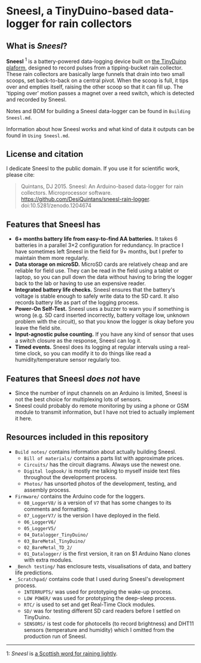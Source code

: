 # Sneesl, a TinyDuino-based data-logger for rain collectors

## What is _Sneesl_?

**Sneesl** <sup>1</sup> is a battery-powered data-logging device built on [the TinyDuino plaform](https://tinycircuits.com/pages/tinyduino-overview), designed to record pulses from a tipping-bucket rain collector. These rain collectors are basically large funnels that drain into two small scoops, set back-to-back on a central pivot. When the scoop is full, it tips over and empties itself, raising the other scoop so that it can fill up. The 'tipping over' motion passes a magnet over a reed switch, which is detected and recorded by Sneesl.

Notes and BOM for building a Sneesl data-logger can be found in `Building Sneesl.md`.

Information about how Sneesl works and what kind of data it outputs can be found in `Using Sneesl.md`.

## License and citation

I dedicate Sneesl to the public domain. If you use it for scientific work, please cite:

> Quintans, DJ 2015. Sneesl: An Arduino-based data-logger for rain collectors. Microprocessor software. https://github.com/DesiQuintans/sneesl-rain-logger. doi:10.5281/zenodo.1204674

## Features that Sneesl has

- **6+ months battery life from easy-to-find AA batteries.** It takes 6 batteries in a parallel 3×2 configuration for redundancy. In practice I have sometimes left Sneesl in the field for 9+ months, but I prefer to maintain them more regularly.
- **Data storage on microSD.** MicroSD cards are relatively cheap and are reliable for field use. They can be read in the field using a tablet or laptop, so you can pull down the data without having to bring the logger back to the lab or having to use an expensive reader.
- **Integrated battery life checks.** Sneesl ensures that the battery's voltage is stable enough to safely write data to the SD card. It also records battery life as part of the logging process.
- **Power-On Self-Test.** Sneesl uses a buzzer to warn you if something is wrong (e.g. SD card inserted incorrectly, battery voltage low, unknown problem with the circuit), so that you know the logger is okay before you leave the field site.
- **Input-agnostic pulse counting.** If you have any kind of sensor that uses a switch closure as the response, Sneesl can log it.
- **Timed events.** Sneesl does its logging at regular intervals using a real-time clock, so you can modify it to do things like read a humidity/temperature sensor regularly too.

## Features that Sneesl *does not* have

- Since the number of input channels on an Arduino is limited, Sneesl is not the best choice for multiplexing lots of sensors.
- Sneesl could probably do remote monitoring by using a phone or GSM module to transmit information, but I have not tried to actually implement it here.

## Resources included in this repository

- `Build notes/` contains information about actually building Sneesl.
  - `Bill of materials/` contains a parts list with approximate prices.
  - `Circuits/` has the circuit diagrams. Always use the newest one.
  - `Digital logbook/` is mostly me talking to myself inside text files throughout the development process.
  - `Photos/` has unsorted photos of the development, testing, and assembly process.
- `Firmware/` contains the Arduino code for the loggers.
  - `08_LoggerV8/` is a version of `V7` that has some changes to its comments and formatting.
  - `07_LoggerV7/` is the version I have deployed in the field.
  - `06_LoggerV6/`
  - `05_LoggerV5/`
  - `04_Datalogger_TinyDuino/`
  - `03_BareMetal_TinyDuino/`
  - `02_BareMetal_TD_2/`
  - `01_Datalogger/` is the first version, it ran on $1 Arduino Nano clones with extra modules.
- `_Bench testing/` has enclosure tests, visualisations of data, and battery life predictions.
- `_Scratchpad/` contains code that I used during Sneesl's development process.
  - `INTERRUPTS/` was used for prototyping the wake-up process.
  - `LOW POWER/` was used for prototyping the deep-sleep process.
  - `RTC/` is used to set and get Real-Time Clock modules.
  - `SD/` was for testing different SD card readers before I settled on TinyDuino.
  - `SENSORS/` is test code for photocells (to record brightness) and DHT11 sensors (temperature and humidity) which I omitted from the production run of Sneesl.

---

1: _Sneesl_ is [a Scottish word for raining lightly](http://scottishsceptic.co.uk/2014/11/28/scots-more-words-for-rain-than-eskimos-for-snow/).

